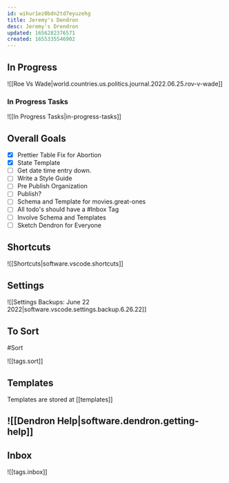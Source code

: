 ```yaml
---
id: wihur1ez0bdn2td7eyuzehg
title: Jeremy's Dendron
desc: Jeremy's Drendron
updated: 1656282376571
created: 1655335546902
---
```


## In Progress

![[Roe Vs Wade|world.countries.us.politics.journal.2022.06.25.rov-v-wade]]

### In Progress Tasks

![[In Progress Tasks|in-progress-tasks]]

## Overall Goals

- [x] Prettier Table Fix for Abortion
- [x] State Template
- [ ] Get date time entry down.
- [ ] Write a Style Guide
- [ ] Pre Publish Organization
- [ ] Publish?
- [ ] Schema and Template for movies.great-ones
- [ ] All todo's should have a \#Inbox Tag
- [ ] Involve Schema and Templates
- [ ] Sketch Dendron for Everyone

## Shortcuts

![[Shortcuts|software.vscode.shortcuts]]

## Settings

![[Settings Backups: June 22 2022|software.vscode.settings.backup.6.26.22]]

## To Sort

#Sort

![[tags.sort]]

## Templates

Templates are stored at [[templates]]

## ![[Dendron Help|software.dendron.getting-help]]

## Inbox

![[tags.inbox]]
